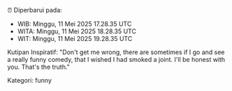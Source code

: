 ⏰ Diperbarui pada:
- WIB: Minggu, 11 Mei 2025 17.28.35 UTC
- WITA: Minggu, 11 Mei 2025 18.28.35 UTC
- WIT: Minggu, 11 Mei 2025 19.28.35 UTC

Kutipan Inspiratif:
"Don't get me wrong, there are sometimes if I go and see a really funny comedy, that I wished I had smoked a joint. I'll be honest with you. That's the truth."


Kategori: funny

